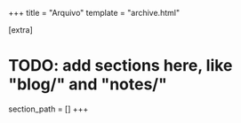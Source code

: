 +++
title = "Arquivo"
template = "archive.html"

[extra]
# TODO: add sections here, like "blog/" and "notes/"
section_path = []
+++
